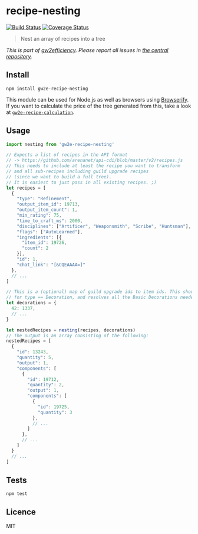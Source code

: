 # recipe-nesting

[![Build Status](https://img.shields.io/travis/gw2efficiency/recipe-nesting.svg?style=flat-square)](https://travis-ci.org/gw2efficiency/recipe-nesting)
[![Coverage Status](https://img.shields.io/codecov/c/github/gw2efficiency/recipe-nesting/master.svg?style=flat-square)](https://codecov.io/github/gw2efficiency/recipe-nesting)

> Nest an array of recipes into a tree

*This is part of [gw2efficiency](https://gw2efficiency.com). Please report all issues in [the central repository](https://github.com/gw2efficiency/issues/issues).*

## Install

```
npm install gw2e-recipe-nesting
```

This module can be used for Node.js as well as browsers using [Browserify](https://github.com/substack/browserify-handbook#how-node_modules-works).
If you want to calculate the price of the tree generated from this, take a look at [`gw2e-recipe-calculation`](https://github.com/gw2efficiency/recipe-calculation).

## Usage

```js
import nesting from 'gw2e-recipe-nesting'

// Expects a list of recipes in the API format
// -> https://github.com/arenanet/api-cdi/blob/master/v2/recipes.js
// This needs to include at least the recipe you want to transform
// and all sub-recipes including guild upgrade recipes
// (since we want to build a full tree).
// It is easiest to just pass in all existing recipes. ;)
let recipes = [
  {
    "type": "Refinement",
    "output_item_id": 19713,
    "output_item_count": 1,
    "min_rating": 75,
    "time_to_craft_ms": 2000,
    "disciplines": ["Artificer", "Weaponsmith", "Scribe", "Huntsman"],
    "flags": ["AutoLearned"],
    "ingredients": [{
      "item_id": 19726,
      "count": 2
    }],
    "id": 1,
    "chat_link": "[&CQEAAAA=]"
  },
  // ...
]

// This is a (optional) map of guild upgrade ids to item ids. This should only be used
// for type == Decoration, and resolves all the Basic Decorations needed for scribing
let decorations = {
  42: 1337,
  // ...
}

let nestedRecipes = nesting(recipes, decorations)
// The output is an array consisting of the following:
nestedRecipes = [
  {
    "id": 13243,
    "quantity": 5,
    "output": 1,
    "components": [
      {
        "id": 19712,
        "quantity": 2,
        "output": 1,
        "components": [
          {
            "id": 19725,
            "quantity": 3
          },
          // ...
        ]
      },
      // ...
    ]
  }
  // ...
]
```

## Tests

```
npm test
```

## Licence

MIT
